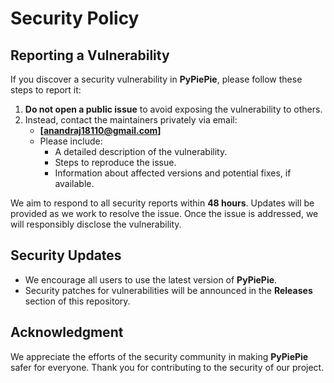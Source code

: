 # Security Policy

## Reporting a Vulnerability
If you discover a security vulnerability in **PyPiePie**, please follow these steps to report it:

1. **Do not open a public issue** to avoid exposing the vulnerability to others.
2. Instead, contact the maintainers privately via email:
   - **[anandraj18110@gmail.com]**
   - Please include:
     - A detailed description of the vulnerability.
     - Steps to reproduce the issue.
     - Information about affected versions and potential fixes, if available.

We aim to respond to all security reports within **48 hours**. Updates will be provided as we work to resolve the issue. Once the issue is addressed, we will responsibly disclose the vulnerability.

## Security Updates
- We encourage all users to use the latest version of **PyPiePie**.
- Security patches for vulnerabilities will be announced in the **Releases** section of this repository.

## Acknowledgment
We appreciate the efforts of the security community in making **PyPiePie** safer for everyone. Thank you for contributing to the security of our project.
